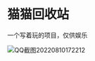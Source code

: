 # 猫猫回收站

一个写着玩的项目，仅供娱乐

![QQ截图20220810172212](https://user-images.githubusercontent.com/56662006/183865489-0ba7a1aa-ed88-42c9-9470-ca8ae9919c2d.png)
